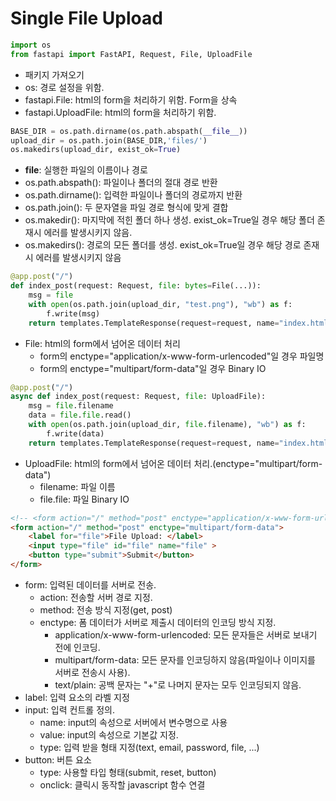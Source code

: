 # Single File Upload

```python
import os
from fastapi import FastAPI, Request, File, UploadFile
```
- 패키지 가져오기
- os:                 경로 설정을 위함.
- fastapi.File:       html의 form을 처리하기 위함. Form을 상속 
- fastapi.UploadFile: html의 form을 처리하기 위함.

```python
BASE_DIR = os.path.dirname(os.path.abspath(__file__))
upload_dir = os.path.join(BASE_DIR,'files/')
os.makedirs(upload_dir, exist_ok=True)
```
- __file__:          실행한 파일의 이름이나 경로
- os.path.abspath(): 파일이나 폴더의 절대 경로 반환
- os.path.dirname(): 입력한 파일이나 폴더의 경로까지 반환
- os.path.join():    두 문자열을 파일 경로 형식에 맞게 결합 
- os.makedir():      마지막에 적힌 폴더 하나 생성. exist_ok=True일 경우 해당 폴더 존재시 에러를 발생시키지 않음.
- os.makedirs():     경로의 모든 폴더를 생성. exist_ok=True일 경우 해당 경로 존재시 에러를 발생시키지 않음

```python
@app.post("/")
def index_post(request: Request, file: bytes=File(...)):
    msg = file
    with open(os.path.join(upload_dir, "test.png"), "wb") as f:
        f.write(msg)
    return templates.TemplateResponse(request=request, name="index.html", context={"message": msg})
```
- File: html의 form에서 넘어온 데이터 처리
  - form의 enctype="application/x-www-form-urlencoded"일 경우 파일명
  - form의 enctype="multipart/form-data"일 경우 Binary IO

```python
@app.post("/")
async def index_post(request: Request, file: UploadFile):
    msg = file.filename
    data = file.file.read()
    with open(os.path.join(upload_dir, file.filename), "wb") as f:
        f.write(data)
    return templates.TemplateResponse(request=request, name="index.html", context={"message": msg})

```
- UploadFile:  html의 form에서 넘어온 데이터 처리.(enctype="multipart/form-data")
  - filename:  파일 이름
  - file.file: 파일 Binary IO

```html
<!-- <form action="/" method="post" enctype="application/x-www-form-urlencoded"> -->
<form action="/" method="post" enctype="multipart/form-data">
    <label for="file">File Upload: </label>
    <input type="file" id="file" name="file" >
    <button type="submit">Submit</button>
</form>
```
- form:                                  입력된 데이터를 서버로 전송. 
  - action:                              전송할 서버 경로 지정. 
  - method:                              전송 방식 지정(get, post)
  - enctype:                             폼 데이터가 서버로 제출시 데이터의 인코딩 방식 지정.
    - application/x-www-form-urlencoded: 모든 문자들은 서버로 보내기 전에 인코딩. 
    - multipart/form-data:               모든 문자를 인코딩하지 않음(파일이나 이미지를 서버로 전송시 사용).
    - text/plain:                        공백 문자는 "+"로 나머지 문자는 모두 인코딩되지 않음.
- label:                                 입력 요소의 라벨 지정
- input:                                 입력 컨트롤 정의.
  - name:                                input의 속성으로 서버에서 변수명으로 사용
  - value:                               input의 속성으로 기본값 지정.
  - type:                                입력 받을 형태 지정(text, email, password, file, ...)
- button:                                버튼 요소
  - type:                                사용할 타입 형태(submit, reset, button)
  - onclick:                             클릭시 동작할 javascript 함수 연결